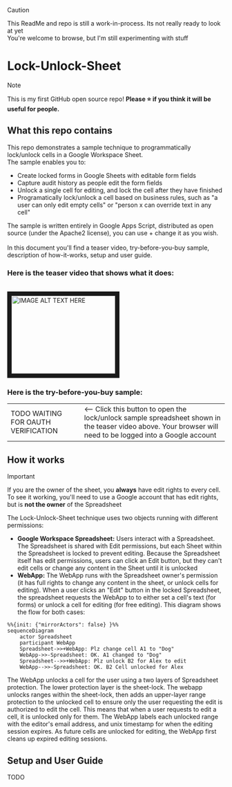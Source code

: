 > [!CAUTION]
> This ReadMe and repo is still a work-in-process. Its not really ready to look at yet
> <BR>
> You're welcome to browse, but I'm still experimenting with stuff


Lock-Unlock-Sheet
=================

> [!NOTE]
> This is my first GitHub open source repo! **Please :star: if you think it will be useful for people.**
> <BR>

What this repo contains
---
This repo demonstrates a sample technique to programmatically lock/unlock cells in a Google Workspace Sheet.
<BR>
The sample enables you to:
- Create locked forms in Google Sheets with editable form fields
- Capture audit history as people edit the form fields
- Unlock a single cell for editing, and lock the cell after they have finished
- Programatically lock/unlock a cell based on business rules, such as "a user can only edit empty cells" or "person x can override text in any cell" 

The sample is written entirely in Google Apps Script, distributed as open source (under the Apache2 license), you can use + change it as you wish. 
<BR>
<BR>
In this document you'll find a teaser video, try-before-you-buy sample, description of how-it-works, setup and user guide. 

### Here is the teaser video that shows what it does:
<BR>
<a href="http://www.youtube.com/watch?feature=player_embedded&v=YOUTUBE_VIDEO_ID_HERE
" target="_blank"><img src="http://img.youtube.com/vi/YOUTUBE_VIDEO_ID_HERE/0.jpg" 
alt="IMAGE ALT TEXT HERE" width="240" height="180" border="10" /></a>

### Here is the try-before-you-buy sample:
<table>
  <tr>
    <td>TODO WAITING FOR OAUTH VERIFICATION</td>
    <td><-- Click this button to open the lock/unlock sample spreadsheet shown in the teaser video above. Your browser will need to be logged into a Google account</td>
  </tr>
</table>

How it works
---
> [!IMPORTANT]
> If you are the owner of the sheet, you **always** have edit rights to every cell.
> <BR> To see it working, you'll need to use a Google account that has edit rights, but is **not the owner** of the Spreadsheet
> 
The Lock-Unlock-Sheet technique uses two objects running with different permissions:
* **Google Workspace Spreadsheet:** Users interact with a Spreadsheet. The Spreadsheet is shared with Edit permissions, but each Sheet within the Spreadsheet is locked to prevent editing. Because the Spreadsheet itself has edit permissions, users can click an Edit button, but they can't edit cells or change any content in the Sheet until it is unlocked
* **WebApp:** The WebApp runs with the Spreadsheet owner's permission (it has full rights to change any content in the sheet, or unlock cells for editing). When a user clicks an "Edit" button in the locked Spreadsheet, the spreadsheet requests the WebApp to to either set a cell's text (for forms) or unlock a cell for editing (for free editing). This diagram shows the flow for both cases:

```mermaid
%%{init: {"mirrorActors": false} }%%
sequenceDiagram
    actor Spreadsheet
    participant WebApp
    Spreadsheet->>+WebApp: Plz change cell A1 to "Dog"
    WebApp->>-Spreadsheet: OK. A1 changed to "Dog"
    Spreadsheet-->>+WebApp: Plz unlock B2 for Alex to edit
    WebApp-->>-Spreadsheet: OK. B2 Cell unlocked for Alex
```

The WebApp unlocks a cell for the user using a two layers of Spreadsheet protection. The lower protection layer is the sheet-lock. The webapp unlocks ranges within the sheet-lock, then adds an upper-layer range protection to the unlocked cell to ensure only the user requesting the edit is authorized to edit the cell. This means that when a user requests to edit a cell, it is unlocked only for them. The WebApp labels each unlocked range with the editor's email address, and unix timestamp for when the editing session expires. As future cells are unlocked for editing, the WebApp first cleans up expired editing sessions. 

Setup and User Guide
---

TODO
